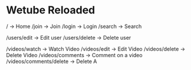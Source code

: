 # Wetube Reloaded

/ -> Home /join -> Join
/login -> Login 
/search -> Search

/users/edit -> Edit user 
/users/delete -> Delete user

/videos/watch -> Watch Video 
/videos/edit -> Edit Video
/videos/delete -> Delete Video 
/videos/comments -> Comment on a video
/videos/comments/delete -> Delete A